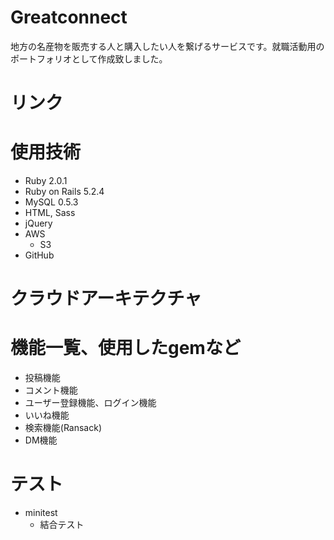 # Greatconnect

地方の名産物を販売する人と購入したい人を繋げるサービスです。就職活動用のポートフォリオとして作成致しました。

# リンク



# 使用技術

- Ruby 2.0.1
- Ruby on Rails 5.2.4
- MySQL 0.5.3
- HTML, Sass
- jQuery
- AWS 
  - S3
- GitHub

# クラウドアーキテクチャ



# 機能一覧、使用したgemなど

- 投稿機能
- コメント機能
- ユーザー登録機能、ログイン機能
- いいね機能
- 検索機能(Ransack)
- DM機能

# テスト

- minitest
  - 結合テスト


